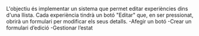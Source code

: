 L'objectiu és implementar un sistema que permet editar experiències dins d'una llista.
Cada experiència tindrà un botó "Editar" que, en ser pressionat, obrirà un formulari per
modificar els seus detalls.
-Afegir un botó
-Crear un formulari d’edició
-Gestionar l’estat 
